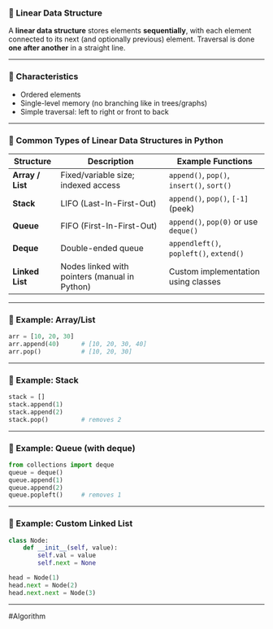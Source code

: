 ### 🔹 Linear Data Structure

A **linear data structure** stores elements **sequentially**, with each element connected to its next (and optionally previous) element. Traversal is done **one after another** in a straight line.

---

### 🔸 Characteristics

* Ordered elements
* Single-level memory (no branching like in trees/graphs)
* Simple traversal: left to right or front to back

---

### 🔹 Common Types of Linear Data Structures in Python

| Structure        | Description                                   | Example Functions                         |
| ---------------- | --------------------------------------------- | ----------------------------------------- |
| **Array / List** | Fixed/variable size; indexed access           | `append()`, `pop()`, `insert()`, `sort()` |
| **Stack**        | LIFO (Last-In-First-Out)                      | `append()`, `pop()`, `[-1]` (peek)        |
| **Queue**        | FIFO (First-In-First-Out)                     | `append()`, `pop(0)` or use `deque()`     |
| **Deque**        | Double-ended queue                            | `appendleft()`, `popleft()`, `extend()`   |
| **Linked List**  | Nodes linked with pointers (manual in Python) | Custom implementation using classes       |

---

### 🔸 Example: Array/List

```python
arr = [10, 20, 30]
arr.append(40)      # [10, 20, 30, 40]
arr.pop()           # [10, 20, 30]
```

---

### 🔸 Example: Stack

```python
stack = []
stack.append(1)
stack.append(2)
stack.pop()         # removes 2
```

---

### 🔸 Example: Queue (with deque)

```python
from collections import deque
queue = deque()
queue.append(1)
queue.append(2)
queue.popleft()     # removes 1
```

---

### 🔸 Example: Custom Linked List

```python
class Node:
    def __init__(self, value):
        self.val = value
        self.next = None

head = Node(1)
head.next = Node(2)
head.next.next = Node(3)
```

---

#Algorithm 